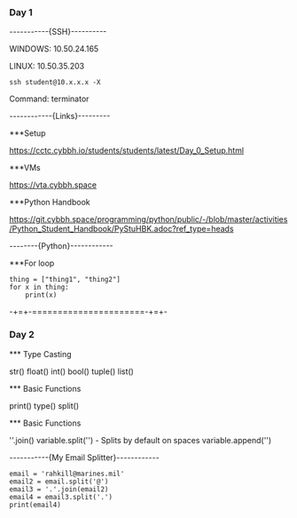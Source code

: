### Day 1
-----------{SSH}----------

WINDOWS:
10.50.24.165

LINUX:
10.50.35.203

```ssh student@10.x.x.x -X```

Command:
terminator

------------{Links}---------

***Setup

https://cctc.cybbh.io/students/students/latest/Day_0_Setup.html

***VMs

https://vta.cybbh.space

***Python Handbook

https://git.cybbh.space/programming/python/public/-/blob/master/activities/Python_Student_Handbook/PyStuHBK.adoc?ref_type=heads

--------{Python}------------

***For loop

```
thing = ["thing1", "thing2"]
for x in thing:
    print(x)
```
-+=+-======================-+=+-

### Day 2

*** Type Casting

str() float() int() bool() tuple() list()

*** Basic Functions

print() type() split() 

*** Basic Functions

''.join()
variable.split('')   -  Splits by default on spaces
variable.append('')

-----------{My Email Splitter}------------
```
email = 'rahkill@marines.mil'
email2 = email.split('@')
email3 = '.'.join(email2)
email4 = email3.split('.')
print(email4)
```
